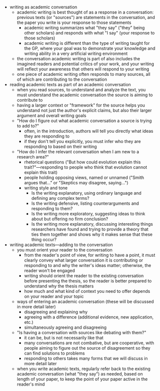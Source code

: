 - writing as academic conversation
	- academic writing is best thought of as a response in a conversation: previous texts (or "sources") are statements in the conversation, and the paper you write is your response to those statements
		- academic writing summarizes what "they say" ("they" being other scholars) and responds with what "I say" (your response to those scholars)
		- academic writing is different than the type of writing taught for the GP, where your goal was to demonstrate your knowledge and writing ability in a very artificial writing environment
	- the conversation academic writing is part of also includes the imagined readers and potential critics of your work, and your writing will reflect your awareness that others will respond to your writing
	- one piece of academic writing often responds to many sources, all of which are contributing to the conversation
- reading academic texts as part of an academic conversation
	- when you read sources, to understand and analyze the text, you must understand the academic conversation the source is aiming to contribute to
	- having a larger context or "framework" for the source helps you understand not just the author's explicit claims, but also their larger argument and overall writing goals
	- "How do I figure out what academic conversation a source is trying to add to?"
		- often, in the introduction, authors will tell you directly what ideas they are responding to
		- if they don't tell you explicitly, you must infer who they are responding to based on their writing
	- "How do I infer the relevant conversation when I am new to a research area?"
		- rhetorical questions ("But how could evolution explain this trait?"—responding to people who think that evolution cannot explain this trait)
		- people holding opposing views, named or unnamed ("Smith argues that..." or "Skeptics may disagree, saying...")
		- writing style and tone
			- Is the writing explanatory, using ordinary language and defining any complex terms? 
			- Is the writing defensive, listing counterarguments and responding to them?
			- Is the writing more exploratory, suggesting ideas to think about but offering no firm conclusion?
			- Is the writing more explanatory, discussing interesting things researchers have found and trying to provide a theory that ties them together and shows why it makes sense that these thing occur?
- writing academic texts—adding to the conversation
	- you must orient your reader to the conversation
		- from the reader's point of view, for writing to have a point, it must clearly convey what larger conversation it is contributing or responding to and why the writer's ideas matter; otherwise, the reader won't be engaged
		- writing should orient the reader to the existing conversation before presenting the thesis, so the reader is better prepared to understand why the thesis matters
		- how much and what kind of context you need to offer depends on your reader and your topic
	- ways of entering an academic conversation (these will be discussed in more detail later)
		- disagreeing and explaining why  
		- agreeing with a difference (additional evidence, new application, etc.)  
		- simultaneously agreeing and disagreeing
	- "Is having a conversation with sources like debating with them?"
		- it can be, but is not necessarily like that
		- many conversations are not combative, but are cooperative, with people aiming to figure out the source of disagreement so they can find solutions to problems
		- responding to others takes many forms that we will discuss in more detail later
	- when you write academic texts, regularly refer back to the existing academic conversation (what "they say") as needed, based on length of your paper, to keep the point of your paper active in the reader's mind